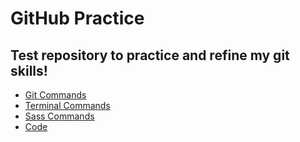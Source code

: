 # GitHub Practice

## Test repository to practice and refine my git skills!

- [Git Commands](/git_commands.md)
- [Terminal Commands](/terminal_commands.md)
- [Sass Commands](/sass_commands.md)
- [Code](/code_list.md)



